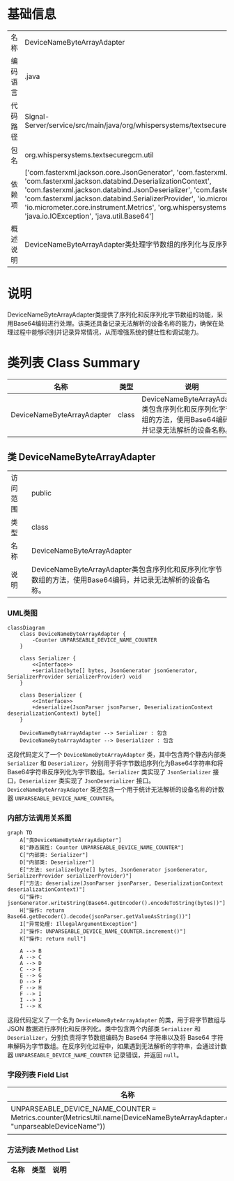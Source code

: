 # 基础信息

|      |      |
|------|------|
| 名称 | DeviceNameByteArrayAdapter |
| 编码语言 | .java |
| 代码路径 | Signal-Server/service/src/main/java/org/whispersystems/textsecuregcm/util/DeviceNameByteArrayAdapter.java |
| 包名 | org.whispersystems.textsecuregcm.util |
| 依赖项 | ['com.fasterxml.jackson.core.JsonGenerator', 'com.fasterxml.jackson.core.JsonParser', 'com.fasterxml.jackson.databind.DeserializationContext', 'com.fasterxml.jackson.databind.JsonDeserializer', 'com.fasterxml.jackson.databind.JsonSerializer', 'com.fasterxml.jackson.databind.SerializerProvider', 'io.micrometer.core.instrument.Counter', 'io.micrometer.core.instrument.Metrics', 'org.whispersystems.textsecuregcm.metrics.MetricsUtil', 'java.io.IOException', 'java.util.Base64'] |
| 概述说明 | DeviceNameByteArrayAdapter类处理字节数组的序列化与反序列化，采用Base64编码，记录无效设备名称。 |

# 说明

DeviceNameByteArrayAdapter类提供了序列化和反序列化字节数组的功能，采用Base64编码进行处理。该类还具备记录无法解析的设备名称的能力，确保在处理过程中能够识别并记录异常情况，从而增强系统的健壮性和调试能力。

# 类列表 Class Summary

| 名称   | 类型  | 说明 |
|-------|------|-------------|
| DeviceNameByteArrayAdapter | class | DeviceNameByteArrayAdapter类包含序列化和反序列化字节数组的方法，使用Base64编码，并记录无法解析的设备名称。 |



## 类 DeviceNameByteArrayAdapter

|      |      |
|------|------|
| 访问范围 | public |
| 类型 | class |
| 名称 | DeviceNameByteArrayAdapter |
| 说明 | DeviceNameByteArrayAdapter类包含序列化和反序列化字节数组的方法，使用Base64编码，并记录无法解析的设备名称。 |


### UML类图

```mermaid
classDiagram
    class DeviceNameByteArrayAdapter {
        -Counter UNPARSEABLE_DEVICE_NAME_COUNTER
    }

    class Serializer {
        <<Interface>>
        +serialize(byte[] bytes, JsonGenerator jsonGenerator, SerializerProvider serializerProvider) void
    }

    class Deserializer {
        <<Interface>>
        +deserialize(JsonParser jsonParser, DeserializationContext deserializationContext) byte[]
    }

    DeviceNameByteArrayAdapter --> Serializer : 包含
    DeviceNameByteArrayAdapter --> Deserializer : 包含
```

这段代码定义了一个 `DeviceNameByteArrayAdapter` 类，其中包含两个静态内部类 `Serializer` 和 `Deserializer`，分别用于将字节数组序列化为Base64字符串和将Base64字符串反序列化为字节数组。`Serializer` 类实现了 `JsonSerializer` 接口，`Deserializer` 类实现了 `JsonDeserializer` 接口。`DeviceNameByteArrayAdapter` 类还包含一个用于统计无法解析的设备名称的计数器 `UNPARSEABLE_DEVICE_NAME_COUNTER`。


### 内部方法调用关系图

```mermaid
graph TD
    A["类DeviceNameByteArrayAdapter"]
    B["静态属性: Counter UNPARSEABLE_DEVICE_NAME_COUNTER"]
    C["内部类: Serializer"]
    D["内部类: Deserializer"]
    E["方法: serialize(byte[] bytes, JsonGenerator jsonGenerator, SerializerProvider serializerProvider)"]
    F["方法: deserialize(JsonParser jsonParser, DeserializationContext deserializationContext)"]
    G["操作: jsonGenerator.writeString(Base64.getEncoder().encodeToString(bytes))"]
    H["操作: return Base64.getDecoder().decode(jsonParser.getValueAsString())"]
    I["异常处理: IllegalArgumentException"]
    J["操作: UNPARSEABLE_DEVICE_NAME_COUNTER.increment()"]
    K["操作: return null"]

    A --> B
    A --> C
    A --> D
    C --> E
    E --> G
    D --> F
    F --> H
    F --> I
    I --> J
    I --> K
```

这段代码定义了一个名为 `DeviceNameByteArrayAdapter` 的类，用于将字节数组与 JSON 数据进行序列化和反序列化。类中包含两个内部类 `Serializer` 和 `Deserializer`，分别负责将字节数组编码为 Base64 字符串以及将 Base64 字符串解码为字节数组。在反序列化过程中，如果遇到无法解析的字符串，会通过计数器 `UNPARSEABLE_DEVICE_NAME_COUNTER` 记录错误，并返回 `null`。

### 字段列表 Field List

| 名称  | 类型  | 说明 |
|-------|-------|------|
| UNPARSEABLE_DEVICE_NAME_COUNTER =      Metrics.counter(MetricsUtil.name(DeviceNameByteArrayAdapter.class, "unparseableDeviceName")) | Counter | 定义计数器UNPARSEABLE_DEVICE_NAME_COUNTER用于统计无法解析的设备名。 |

### 方法列表 Method List

| 名称  | 类型  | 说明 |
|-------|-------|------|




